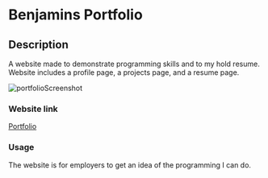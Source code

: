 # Benjamins Portfolio 

## Description 

A website made to demonstrate programming skills and to my hold resume. Website includes a profile page, a projects page, and a resume page.

![portfolioScreenshot](https://user-images.githubusercontent.com/77582349/117467035-efab7800-af18-11eb-8a20-b1798947dd70.png)

### Website link

<a href="https://winkler102.github.io/Portfolio/">Portfolio</a>

### Usage 

The website is for employers to get an idea of the programming I can do.

